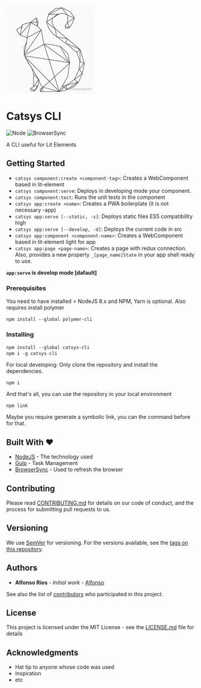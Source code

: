 ![Catsys CLI](catsys.png)
# Catsys CLI

![Node](https://img.shields.io/badge/node-%3E%3D%208.x-brightgreen.svg)
![BrowserSync](https://img.shields.io/badge/DevelopMode-BrowserSync-blue.svg)

A CLI useful for Lit Elements

## Getting Started

- `catsys component:create <component-tag>`: Creates a WebComponent based in lit-element
- `catsys component:serve`: Deploys in developing mode your component.
- `catsys component:test`: Runs the unit tests in the component
- `catsys app:create <name>`: Creates a PWA boilerplate (it is not necessary -app)
- `catsys app:serve [--static, -s]`: Deploys static files ES5 compatibility high
- `catsys app:serve [--develop, -d]`: Deploys the current code in src
- `catsys app:component <component-name>`: Creates a WebComponent based in lit-element light for app
- `catsys app:page <page-name>`: Creates a page with redux connection. Also, provides a new property `_[page_name]State` in your app shell ready to use.

**`app:serve` is develop mode [dafault]**
### Prerequisites

You need to have installed > NodeJS 8.x and NPM, Yarn is optional.
Also requires install polymer

```
npm install --global polymer-cli
```

### Installing

```
npm install --global catsys-cli
npm i -g catsys-cli
```

For local developing: Only clone the repository and install the dependencies.

```
npm i
```

And that's all, you can use the repository in your local environment

```
npm link
```

Maybe you require generate a symbolic link, you can the command before for that.

## Built With ❤

* [NodeJS](https://nodejs.org/en/) - The technology used
* [Gulp](https://gulpjs.com/) - Task Management
* [BrowserSync](https://www.browsersync.io/) - Used to refresh the browser

## Contributing

Please read [CONTRIBUTING.md](https://gist.github.com/alfonsorios96/catsys-cli/CONTRIBUTING.md) for details on our code of conduct, and the process for submitting pull requests to us.

## Versioning

We use [SemVer](http://semver.org/) for versioning. For the versions available, see the [tags on this repository](https://github.com/alfonsorios96/catsys-cli/tags). 

## Authors

* **Alfonso Ríos** - *Initial work* - [Alfonso](https://github.com/alfonsorios96)

See also the list of [contributors](https://github.com/alfonsorios96/catsys-cli/CONTRIBUTORS.md) who participated in this project.

## License

This project is licensed under the MIT License - see the [LICENSE.md](LICENSE.md) file for details

## Acknowledgments

* Hat tip to anyone whose code was used
* Inspiration
* etc
